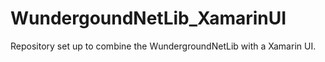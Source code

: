 # WundergoundNetLib_XamarinUI
Repository set up to combine the WundergroundNetLib with a Xamarin UI.
